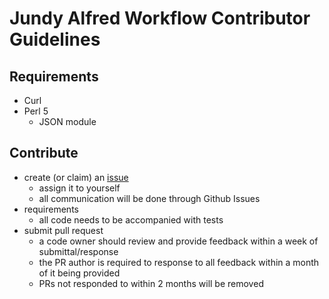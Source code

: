 # Jundy Alfred Workflow Contributor Guidelines

## Requirements

- Curl
- Perl 5
    - JSON module

## Contribute

- create (or claim) an [issue](https://github.com/skeletonkey/Jundy_AlfredWorkflow/issues)
  - assign it to yourself
  - all communication will be done through Github Issues
- requirements
  - all code needs to be accompanied with tests
- submit pull request
  - a code owner should review and provide feedback within a week of submittal/response
  - the PR author is required to response to all feedback within a month of it being provided
  - PRs not responded to within 2 months will be removed
